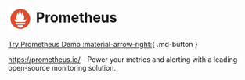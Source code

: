 # <img src="pro.png" width=50px style="vertical-align: middle;" alt="Logo"/> Prometheus

[Try Prometheus Demo :material-arrow-right:](https://metrics.lokal.network/){ .md-button }

https://prometheus.io/ - Power your metrics and alerting with a leading open-source monitoring solution.